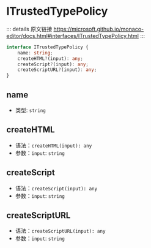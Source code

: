 # ITrustedTypePolicy

<backTop />
        
::: details 原文链接
https://microsoft.github.io/monaco-editor/docs.html#interfaces/ITrustedTypePolicy.html
:::

```ts
interface ITrustedTypePolicy {
    name: string;
    createHTML?(input): any;
    createScript?(input): any;
    createScriptURL?(input): any;
}
```

## name
- 类型: `string`


## createHTML
- 语法：`createHTML(input): any`
- 参数：`input`: `string`


## createScript
- 语法：`createScript(input): any`
- 参数：`input`: `string`


## createScriptURL
- 语法：`createScriptURL(input): any`
- 参数：`input`: `string`

